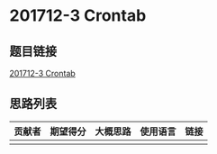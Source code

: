 # 201712-3 Crontab

## 题目链接

[201712-3 Crontab](http://118.190.20.162/view.page?gpid=T66)

## 思路列表

| 贡献者 | 期望得分 | 大概思路 | 使用语言 | 链接 |
| :-: | :-: | :-: | :-: | :-: | 
|  |  |  |  |  |
